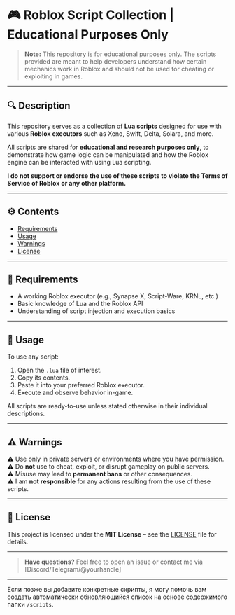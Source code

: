 # 🎮 Roblox Script Collection | Educational Purposes Only

> **Note:** This repository is for educational purposes only. The scripts provided are meant to help developers understand how certain mechanics work in Roblox and should not be used for cheating or exploiting in games.

---

## 🔍 Description

This repository serves as a collection of **Lua scripts** designed for use with various **Roblox executors** such as Xeno, Swift, Delta, Solara, and more.

All scripts are shared for **educational and research purposes only**, to demonstrate how game logic can be manipulated and how the Roblox engine can be interacted with using Lua scripting.

**I do not support or endorse the use of these scripts to violate the Terms of Service of Roblox or any other platform.**

---

## ⚙️ Contents

- [Requirements](#requirements)
- [Usage](#usage)
- [Warnings](#warnings)
- [License](#license)

---

## 🧰 Requirements <a name="requirements"></a>

- A working Roblox executor (e.g., Synapse X, Script-Ware, KRNL, etc.)
- Basic knowledge of Lua and the Roblox API
- Understanding of script injection and execution basics

---

## 💾 Usage <a name="usage"></a>

To use any script:

1. Open the `.lua` file of interest.
2. Copy its contents.
3. Paste it into your preferred Roblox executor.
4. Execute and observe behavior in-game.

All scripts are ready-to-use unless stated otherwise in their individual descriptions.

---

## ⚠️ Warnings <a name="warnings"></a>

⚠️ Use only in private servers or environments where you have permission.  
⚠️ Do **not** use to cheat, exploit, or disrupt gameplay on public servers.  
⚠️ Misuse may lead to **permanent bans** or other consequences.  
⚠️ I am **not responsible** for any actions resulting from the use of these scripts.

---

## 📄 License <a name="license"></a>

This project is licensed under the **MIT License** – see the [LICENSE](LICENSE) file for details.

---

> **Have questions?** Feel free to open an issue or contact me via [Discord/Telegram/@yourhandle]

---

Если позже вы добавите конкретные скрипты, я могу помочь вам создать автоматически обновляющийся список на основе содержимого папки `/scripts`.

